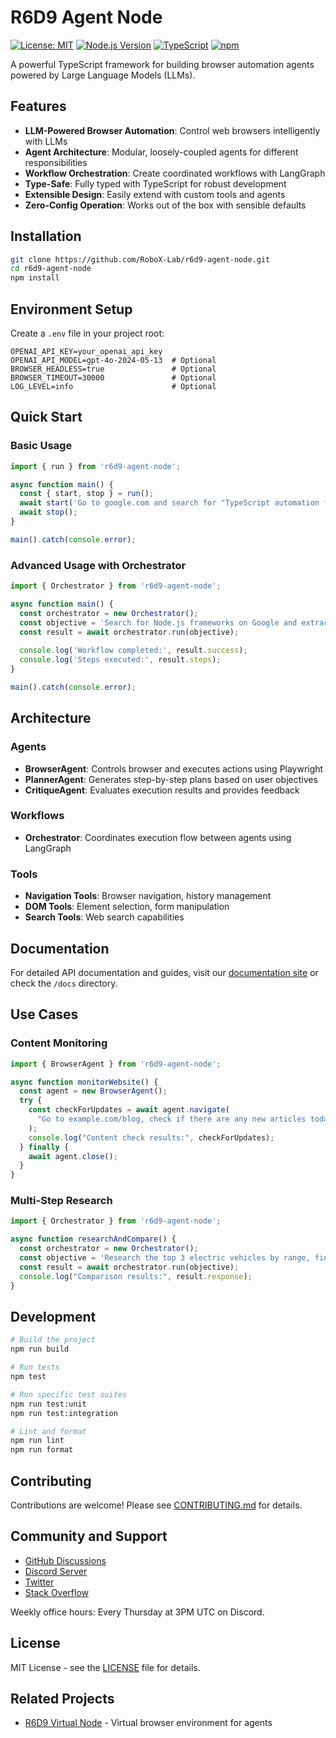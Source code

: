 # R6D9 Agent Node

[![License: MIT](https://img.shields.io/badge/License-MIT-blue.svg)](https://opensource.org/licenses/MIT)
[![Node.js Version](https://img.shields.io/badge/node-%3E%3D16.0.0-brightgreen.svg)](https://nodejs.org/)
[![TypeScript](https://img.shields.io/badge/TypeScript-%3E%3D5.0.0-blue.svg)](https://www.typescriptlang.org/)
[![npm](https://img.shields.io/npm/v/r6d9-agent-node.svg)](https://www.npmjs.com/package/r6d9-agent-node)

A powerful TypeScript framework for building browser automation agents powered by Large Language Models (LLMs).

## Features

- **LLM-Powered Browser Automation**: Control web browsers intelligently with LLMs
- **Agent Architecture**: Modular, loosely-coupled agents for different responsibilities
- **Workflow Orchestration**: Create coordinated workflows with LangGraph
- **Type-Safe**: Fully typed with TypeScript for robust development
- **Extensible Design**: Easily extend with custom tools and agents
- **Zero-Config Operation**: Works out of the box with sensible defaults

## Installation

```bash
git clone https://github.com/RoboX-Lab/r6d9-agent-node.git
cd r6d9-agent-node
npm install
```

## Environment Setup

Create a `.env` file in your project root:

```
OPENAI_API_KEY=your_openai_api_key
OPENAI_API_MODEL=gpt-4o-2024-05-13  # Optional
BROWSER_HEADLESS=true               # Optional
BROWSER_TIMEOUT=30000               # Optional
LOG_LEVEL=info                      # Optional
```

## Quick Start

### Basic Usage

```typescript
import { run } from 'r6d9-agent-node';

async function main() {
  const { start, stop } = run();
  await start('Go to google.com and search for "TypeScript automation frameworks"');
  await stop();
}

main().catch(console.error);
```

### Advanced Usage with Orchestrator

```typescript
import { Orchestrator } from 'r6d9-agent-node';

async function main() {
  const orchestrator = new Orchestrator();
  const objective = 'Search for Node.js frameworks on Google and extract the top 3 results';
  const result = await orchestrator.run(objective);
  
  console.log('Workflow completed:', result.success);
  console.log('Steps executed:', result.steps);
}

main().catch(console.error);
```

## Architecture

### Agents
- **BrowserAgent**: Controls browser and executes actions using Playwright
- **PlannerAgent**: Generates step-by-step plans based on user objectives
- **CritiqueAgent**: Evaluates execution results and provides feedback

### Workflows
- **Orchestrator**: Coordinates execution flow between agents using LangGraph

### Tools
- **Navigation Tools**: Browser navigation, history management
- **DOM Tools**: Element selection, form manipulation
- **Search Tools**: Web search capabilities

## Documentation

For detailed API documentation and guides, visit our [documentation site](https://docs.robox-lab.org/r6d9-agent-node) or check the `/docs` directory.

## Use Cases

### Content Monitoring
```typescript
import { BrowserAgent } from 'r6d9-agent-node';

async function monitorWebsite() {
  const agent = new BrowserAgent();
  try {
    const checkForUpdates = await agent.navigate(
      "Go to example.com/blog, check if there are any new articles today, and extract their titles and publish dates"
    );
    console.log("Content check results:", checkForUpdates);
  } finally {
    await agent.close();
  }
}
```

### Multi-Step Research
```typescript
import { Orchestrator } from 'r6d9-agent-node';

async function researchAndCompare() {
  const orchestrator = new Orchestrator();
  const objective = 'Research the top 3 electric vehicles by range, find their prices, and create a comparison table';
  const result = await orchestrator.run(objective);
  console.log("Comparison results:", result.response);
}
```

## Development

```bash
# Build the project
npm run build

# Run tests
npm test

# Run specific test suites
npm run test:unit
npm run test:integration

# Lint and format
npm run lint
npm run format
```

## Contributing

Contributions are welcome! Please see [CONTRIBUTING.md](./docs/CONTRIBUTING.md) for details.

## Community and Support

- [GitHub Discussions](https://github.com/RoboX-Lab/r6d9-agent-node/discussions)
- [Discord Server](https://r6d9.com/discord)
- [Twitter](https://x.com/Roboagent69)
- [Stack Overflow](https://stackoverflow.com/questions/tagged/r6d9-agent-node)

Weekly office hours: Every Thursday at 3PM UTC on Discord.

## License

MIT License - see the [LICENSE](./LICENSE) file for details.

## Related Projects

- [R6D9 Virtual Node](https://github.com/RoboX-Lab/r6d9-virtual-node) - Virtual browser environment for agents
